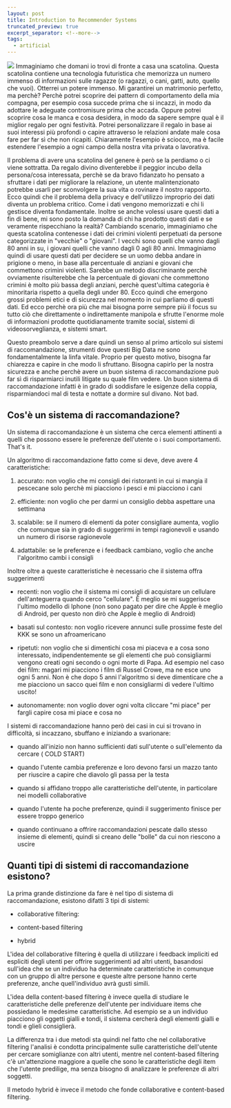 ```yaml
---
layout: post
title: Introduction to Recommender Systems
truncated_preview: true
excerpt_separator: <!--more-->
tags:
  - artificial
---
```

<!--more-->
![](https://static.wixstatic.com/media/4959fd_5716a8004da94ff89a3816430b5fe81b~mv2.png/v1/fill/w_258,h_390,al_c,q_85,usm_0.66_1.00_0.01,enc_auto/4959fd_5716a8004da94ff89a3816430b5fe81b~mv2.png)
Immaginiamo che domani io trovi di fronte a casa una scatolina. Questa scatolina contiene una tecnologia futuristica che memorizza un numero immenso di informazioni sulle ragazze (o ragazzi, o cani, gatti, auto, quello che vuoi). Otterrei un potere immenso. Mi garantirei un matrimonio perfetto, ma perchè? Perchè potrei scoprire dei pattern di comportamento della mia compagna, per esempio cosa succede prima che si incazzi, in modo da adottare le adeguate contromisure prima che accada. Oppure potrei scoprire cosa le manca e cosa desidera, in modo da sapere sempre qual è il miglior regalo per ogni festività. Potrei personalizzare il regalo in base ai suoi interessi più profondi o capire attraverso le relazioni andate male cosa fare per far sì che non ricapiti. Chiaramente l'esempio è sciocco, ma è facile estendere l'esempio a ogni campo della nostra vita privata o lavorativa.

Il problema di avere una scatolina del genere è però se la perdiamo o ci viene sottratta. Da regalo divino diventerebbe il peggior incubo della persona/cosa interessata, perchè se da bravo fidanzato ho pensato a sfruttare i dati per migliorare la relazione, un utente malintenzionato potrebbe usarli per sconvolgere la sua vita o rovinare il nostro rapporto. Ecco quindi che il problema della privacy e dell'utilizzo improprio dei dati diventa un problema critico. Come i dati vengono memorizzati e chi li gestisce diventa fondamentale. Inoltre se anche volessi usare questi dati a fin di bene, mi sono posto la domanda di chi ha prodotto questi dati e se veramente rispecchiano la realtà? Cambiando scenario, immaginiamo che questa scatolina contenesse i dati dei crimini violenti perpetuati da persone categorizzate in "vecchie" o "giovani". I vecchi sono quelli che vanno dagli 80 anni in su, i giovani quelli che vanno dagli 0 agli 80 anni. Immaginiamo quindi di usare questi dati per decidere se un uomo debba andare in prigione o meno, in base alla percentuale di anziani e giovani che commettono crimini violenti. Sarebbe un metodo discriminante perchè ovviamente risulterebbe che la percentuale di giovani che commettono crimini è molto più bassa degli anziani, perchè quest'ultima categoria è minoritaria rispetto a quella degli under 80. Ecco quindi che emergono grossi problemi etici e di sicurezza nel momento in cui parliamo di questi dati. Ed ecco perchè ora più che mai bisogna porre sempre più il focus su tutto ciò che direttamente o indirettamente manipola e sfrutte l'enorme mole di informazioni prodotte quotidianamente tramite social, sistemi di videosorveglianza, e sistemi smart.

Questo preambolo serve a dare quindi un senso al primo articolo sui sistemi di raccomandazione, strumenti dove questi Big Data ne sono fondamentalmente la linfa vitale. Proprio per questo motivo, bisogna far chiarezza e capire in che modo li sfruttano. Bisogna capirlo per la nostra sicurezza e anche perchè avere un buon sistema di raccomandazione può far sì di risparmiarci inutili litigate su quale film vedere. Un buon sistema di raccomandazione infatti è in grado di soddisfare le esigenze della coppia, risparmiandoci mal di testa e nottate a dormire sul divano. Not bad.

## Cos'è un sistema di raccomandazione?

Un sistema di raccomandazione è un sistema che cerca elementi attinenti a quelli che possono essere le preferenze dell'utente o i suoi comportamenti. That's it.

Un algoritmo di raccomandazione fatto come si deve, deve avere 4 caratteristiche:

1. accurato: non voglio che mi consigli dei ristoranti in cui si mangia il pescecane solo perchè mi piacciono i pesci e mi piacciono i cani
    
2. efficiente: non voglio che per darmi un consiglio debba aspettare una settimana
    
3. scalabile: se il numero di elementi da poter consigliare aumenta, voglio che comunque sia in grado di suggerirmi in tempi ragionevoli e usando un numero di risorse ragionevole
	
4. adattabile: se le preferenze e i feedback cambiano, voglio che anche l'algoritmo cambi i consigli

Inoltre oltre a queste caratteristiche è necessario che il sistema offra suggerimenti
- recenti: non voglio che il sistema mi consigli di acquistare un cellulare dell'anteguerra quando cerco "cellulare". È meglio se mi suggerisce l'ultimo modello di Iphone (non sono pagato per dire che Apple è meglio di Android, per questo non dirò che Apple è meglio di Android)
    
- basati sul contesto: non voglio ricevere annunci sulle prossime feste del KKK se sono un afroamericano
    
- ripetuti: non voglio che si dimentichi cosa mi piaceva e a cosa sono interessato, indipendentemente se gli elementi che può consigliarmi vengono creati ogni secondo o ogni morte di Papa. Ad esempio nel caso dei film: magari mi piacciono i film di Russel Crowe, ma ne esce uno ogni 5 anni. Non è che dopo 5 anni l'algoritmo si deve dimenticare che a me piacciono un sacco quei film e non consigliarmi di vedere l'ultimo uscito!
    
- autonomamente: non voglio dover ogni volta cliccare "mi piace" per fargli capire cosa mi piace e cosa no

I sistemi di raccomandazione hanno però dei casi in cui si trovano in difficoltà, si incazzano, sbuffano e iniziando a svarionare:
- quando all'inizio non hanno sufficienti dati sull'utente o sull'elemento da cercare ( COLD START)
    
- quando l'utente cambia preferenze e loro devono farsi un mazzo tanto per riuscire a capire che diavolo gli passa per la testa
    
- quando si affidano troppo alle caratteristiche dell'utente, in particolare nei modelli collaborative
    
- quando l'utente ha poche preferenze, quindi il suggerimento finisce per essere troppo generico
    
- quando continuano a offrire raccomandazioni pescate dallo stesso insieme di elementi, quindi si creano delle "bolle" da cui non riescono a uscire

## Quanti tipi di sistemi di raccomandazione esistono?

La prima grande distinzione da fare è nel tipo di sistema di raccomandazione, esistono difatti 3 tipi di sistemi:

- collaborative filtering:
    
- content-based filtering
    
- hybrid

L'idea del collaborative filtering è quella di utilizzare i feedback impliciti ed espliciti degli utenti per offrire suggerimenti ad altri utenti, basandosi sull'idea che se un individuo ha determinate caratteristiche in comunque con un gruppo di altre persone e queste altre persone hanno certe preferenze, anche quell'individuo avrà gusti simili.

L'idea della content-based filtering è invece quella di studiare le caratteristiche delle preferenze dell'utente per individuare items che possiedano le medesime caratteristiche. Ad esempio se a un individuo piacciono gli oggetti gialli e tondi, il sistema cercherà degli elementi gialli e tondi e glieli consiglierà.

La differenza tra i due metodi sta quindi nel fatto che nel collaborative filtering l'analisi è condotta principalmente sulle caratteristiche dell'utente per cercare somiglianze con altri utenti, mentre nel content-based filtering c'è un'attenzione maggiore a quelle che sono le caratteristiche degli item che l'utente predilige, ma senza bisogno di analizzare le preferenze di altri soggetti.

Il metodo hybrid è invece il metodo che fonde collaborative e content-based filtering.